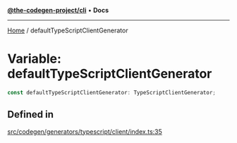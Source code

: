 [**@the-codegen-project/cli**](../API.md) • **Docs**

***

[Home](../API.md) / defaultTypeScriptClientGenerator

# Variable: defaultTypeScriptClientGenerator

```ts
const defaultTypeScriptClientGenerator: TypeScriptClientGenerator;
```

## Defined in

[src/codegen/generators/typescript/client/index.ts:35](https://github.com/the-codegen-project/cli/blob/main/src/codegen/generators/typescript/client/index.ts#L35)
